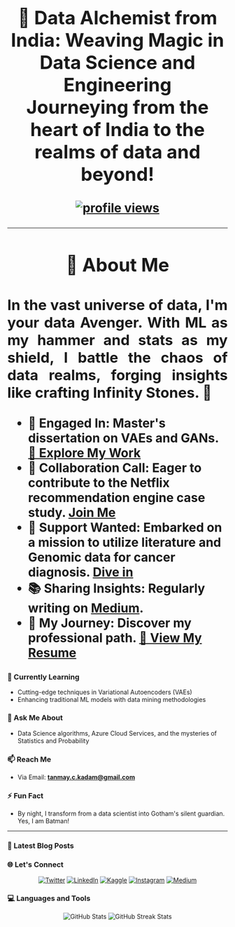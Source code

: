 <h1 Salutations from the Code Realm! I am Tanmay Kadam</h1>
<div align="center">
<h2 style="font-weight:bold;">🔮 Data Alchemist from India: Weaving Magic in Data Science and Engineering <br>
Journeying from the heart of India to the realms of data and beyond!</h2>

<p align="center">
  <a href="https://github.com/muffin-head"><img src="https://komarev.com/ghpvc/?username=muffin-head&style=flat-square&color=blueviolet" alt="profile views"></a>
</p>

---

<h2 style="font-weight:bold;">📖 About Me </h2>
<div align="justify">
<h3 style="font-weight:bold;"> In the vast universe of data, I'm your data Avenger. With ML as my hammer and stats as my shield, I battle the chaos of data realms, forging insights like crafting Infinity Stones. 🌠 </h3>
</div>

</div>

- 🔭 **Engaged In:** Master's dissertation on VAEs and GANs. [🔗 Explore My Work](https://github.com/muffin-head/VAE-dissertation)
- 👯 **Collaboration Call:** Eager to contribute to the Netflix recommendation engine case study. [ Join Me](https://github.com/muffin-head/netflixReccommendationEngine)
- 🤝 **Support Wanted:** Embarked on a mission to utilize literature and Genomic data for cancer diagnosis. [ Dive in](https://github.com/muffin-head/Cancer-caseStudy)
- 📚 **Sharing Insights:** Regularly writing on [Medium](https://medium.com/@tanmay.kdm).
- 💼 **My Journey:** Discover my professional path. [📄 View My Resume](https://drive.google.com/file/d/1-j6mHpimYj6zvlAMYiPOnlHqqacJob2Y/view?usp=sharing)

### 🌱 Currently Learning
- Cutting-edge techniques in Variational Autoencoders (VAEs)
- Enhancing traditional ML models with data mining methodologies

### 💬 Ask Me About
- Data Science algorithms, Azure Cloud Services, and the mysteries of Statistics and Probability

### 📫 Reach Me
- Via Email: **[tanmay.c.kadam@gmail.com](mailto:tanmay.c.kadam@gmail.com)**

### ⚡ Fun Fact
- By night, I transform from a data scientist into Gotham's silent guardian. Yes, I am Batman!

---

### 📝 Latest Blog Posts
<!-- BLOG-POST-LIST:START -->
<!-- BLOG-POST-LIST:END -->

### 🌐 Let's Connect
<p align="center">
  <a href="https://twitter.com/muffinhead25"><img src="https://img.shields.io/badge/Twitter-%231DA1F2.svg?&style=for-the-badge&logo=Twitter&logoColor=white" alt="Twitter"></a>
  <a href="https://linkedin.com/in/tanmaykadam2509"><img src="https://img.shields.io/badge/LinkedIn-%230077B5.svg?&style=for-the-badge&logo=linkedin&logoColor=white" alt="LinkedIn"></a>
  <a href="https://kaggle.com/muffinhead"><img src="https://img.shields.io/badge/Kaggle-%2320BEFF.svg?&style=for-the-badge&logo=Kaggle&logoColor=white" alt="Kaggle"></a>
  <a href="https://instagram.com/muffinhead25_"><img src="https://img.shields.io/badge/Instagram-%23E4405F.svg?&style=for-the-badge&logo=Instagram&logoColor=white" alt="Instagram"></a>
  <a href="https://medium.com/@tanmay.kdm"><img src="https://img.shields.io/badge/Medium-%23000000.svg?&style=for-the-badge&logo=Medium&logoColor=white" alt="Medium"></a>
</p>

### 💻 Languages and Tools
<p align="center">
  <!-- Icons for tools & technologies -->
  <!-- Custom badges for tools and languages -->
</p>

<p align="center">
  <img src="https://github-readme-stats.vercel.app/api?username=muffin-head&show_icons=true&theme=radical" alt="GitHub Stats">
  <img src="https://github-readme-streak-stats.herokuapp.com/?user=muffin-head&theme=dark" alt="GitHub Streak Stats">
</p>
